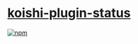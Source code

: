 # [koishi-plugin-status](https://koishi.js.org/plugins/other/status)
 
[![npm](https://img.shields.io/npm/v/koishi-plugin-status?style=flat-square)](https://www.npmjs.com/package/koishi-plugin-status)
